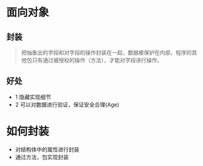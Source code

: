 # 面向对象

## 封装
>把抽象出的字段和对字段的操作封装在一起，数据被保护在内部，程序的其他包只有通过被授权的操作（方法），才能对字段进行操作。

## 好处
- 1 隐藏实现细节
- 2 可以对数据进行验证，保证安全合理(Age)

# 如何封装
- 对结构体中的属性进行封装
- 通过方法，包实现封装